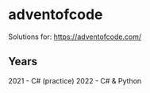 # adventofcode
Solutions for: https://adventofcode.com/

## Years
2021 - C# (practice)
2022 - C# & Python
